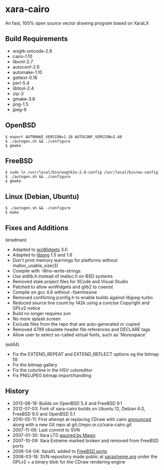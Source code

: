 xara-cairo
==========

An fast, 100% open source vector drawing program based on XaraLX

Build Requirements
------------------

* wxgtk-unicode-2.8
* cairo-1.10
* libxml-2.7
* autoconf-2.6
* automake-1.10
* gettext-0.18
* perl-5.4
* libtool-2.4
* zip-3
* gmake-3.8
* png-1.5
* jpeg-9

OpenBSD
-------

    $ export AUTOMAKE_VERSION=1.10 AUTOCONF_VERSION=2.68
    $ ./autogen.sh && ./configure
    $ gmake

FreeBSD
-------

    $ sudo ln /usr/local/bin/wxgtk2u-2.8-config /usr/local/bin/wx-config
    $ ./autogen.sh && ./configure
    $ gmake

Linux (Debian, Ubuntu)
-----------------------

    $ ./autogen.sh && ./configure
    $ make

Fixes and Additions
-------------------

(eradman)

- Adapted to [wxWidgets](http://wxwidgets.org) 3.0
- Adapted to [libpng](http://www.libpng.org/pub/png/libpng-manual.txt) 1.5 and 1.6
- Don't print memory warnings for platforms without malloc_usable_size(3)
- Compile with -Wno-write-strings 
- Use stdlib.h instead of malloc.h on BSD systems
- Removed stale project files for XCode and Visual Studio
- Patched to allow wxWidgets and glib2 to coexist
- Compile on gcc 4.6 without -fpermissive
- Removed conflicting jconfig.h to enable builds against libjpeg-turbo
- Reduced source line count by 142k using a concise Copyright and GPLv2 notice
- Build no longer requires svn
- No more splash screen
- Exclude files from the repo that are auto-generated or copied
- Removed 4799 obsolete header file references and DECLARE tags
- Allow user to select so-called virtual fonts, such as 'Monospace'

(ed44)

- Fix the EXTEND_REPEAT and EXTEND_REFLECT options og the bitmap fill
- Fix the bitmap gallery
- Fix the colorline in the HSV coloreditor
- Fix PNG/JPEG bitmap import/handling

History
-------

- 2013-08-19: Builds on OpenBSD 5.4 and FreeBSD 9.1
- 2012-07-03: Fork of xara-cairo builds on Ubuntu 12, Debian 6.0, FreeBSD 9.0 and OpenBSD 5.1
- 2010-05-11: First attempt at replacing CDraw with cairo [announced](http://lists.cairographics.org/archives/cairo/2010-May/019862.html) along with a new Git repo at git://repo.or.cz/xara-cairo.git
- 2007-11-06: Last commit to SVN
- 2007-01-30: Xara LTD [aquired by Magix](http://www.talkgraphics.com/showthread.php?25654-Xara-acquired-by-MAGIX)
- 2007-10-09: Xara Extreme marked broken and removed from FreeBSD ports
- 2006-04-04: XaraXL added to [FreeBSD ports](http://www.freebsdsoftware.org/graphics/xaralx.html)
- 2006-03-16: SVN repository made public at
  [xaraxtreme.org](http://www.xaraxtreme.org/) under the GPLv2 + a binary blob for the CDraw rendering engine


[malloc]: http://stackoverflow.com/questions/3886539/how-to-find-how-much-space-is-allocated-by-a-call-to-malloc
[malloc_usable_size]: http://readlist.com/lists/netbsd.org/current-users/3/17022.html

